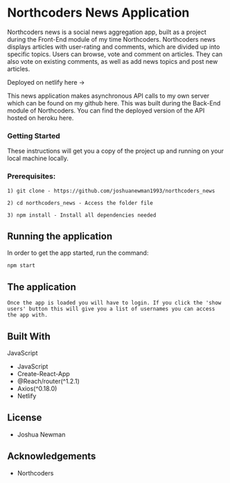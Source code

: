 # Northcoders News Application

Northcoders news is a social news aggregation app, built as a project during the Front-End module of my time Northcoders. Northcoders news displays articles with user-rating and comments, which are divided up into specific topics. Users can browse, vote and comment on articles. They can also vote on existing comments, as well as add news topics and post new articles. 

Deployed on netlify here -> 

This news application makes asynchronous API calls to my own server which can be found on my github here. This was built during the Back-End module of Northcoders. You can find the deployed version of the API hosted on heroku here.


### Getting Started

These instructions will get you a copy of the project up and running on your local machine locally.

### Prerequisites:

`1) git clone - https://github.com/joshuanewman1993/northcoders_news`

`2) cd northcoders_news - Access the folder file`

`3) npm install - Install all dependencies needed`

## Running the application

In order to get the app started, run the command:

`npm start`

## The application

`Once the app is loaded you will have to login. If you click the 'show users' button this will give you a list of usernames you can access the app with.`

## Built With

JavaScript
-   JavaScript
-   Create-React-App
-   @Reach/router(^1.2.1)
-   Axios(^0.18.0)
-   Netlify 

## License

-   Joshua Newman

## Acknowledgements

-   Northcoders

